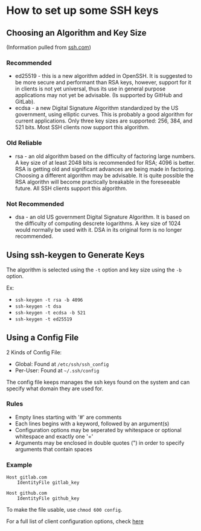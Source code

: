 # How to set up some SSH keys

## Choosing an Algorithm and Key Size
(Information pulled from [ssh.com](https://www.ssh.com/academy/ssh/keygen#choosing-an-algorithm-and-key-size))

### Recommended 
* ed25519 - this is a new algorithm added in OpenSSH. It is suggested to be more secure and performant than RSA keys, however,
support for it in clients is not yet universal, thus its use in general purpose applications may not yet be advisable. 
(Is supported by GitHub and GitLab).
* ecdsa - a new Digital Signature Algorithm standardized by the US government, using elliptic curves. This is probably a good 
algorithm for current applications. Only three key sizes are supported: 256, 384, and 521 bits. Most SSH clients now support 
this algorithm.

### Old Reliable
* rsa - an old algorithm based on the difficulty of factoring large numbers. A key size of at least 2048 bits is recommended for RSA; 4096 is better.
RSA is getting old and significant advances are being made in factoring. Choosing a different algorithm may be advisable. It is quite possible the RSA
algorithn will become practically breakable in the foreseeable future. All SSH clients support this algorithm.

### Not Recommended
* dsa - an old US government Digital Signature Algorithm. It is based on the difficulty of computing descrete logarithms. A key size of 1024 would normally
be used with it. DSA in its original form is no longer recommended. 

## Using ssh-keygen to Generate Keys 
The algorithm is selected using the `-t` option and key size using the `-b` option. 

Ex:
* `ssh-keygen -t rsa -b 4096`
* `ssh-keygen -t dsa`
* `ssh-keygen -t ecdsa -b 521`
* `ssh-keygen -t ed25519`

## Using a Config File
2 Kinds of Config File: 
* Global: Found at `/etc/ssh/ssh_config`
* Per-User: Found at `~/.ssh/config`

The config file keeps manages the ssh keys found on the system and can specify what domain they are used for.

### Rules
* Empty lines starting with '#' are comments
* Each lines begins with a keyword, followed by an argument(s)
* Configuration options may be seperated by whitespace or optional whitespace and exactly one '='
* Arguments may be enclosed in double quotes (") in order to specify arguments that contain spaces

### Example 
```
Host gitlab.com
    IdentityFile gitlab_key

Host github.com
    IdentityFile github_key
```
To make the file usable, use `chmod 600 config`.

For a full list of client configuration options, check [here](https://www.ssh.com/academy/ssh/config)
